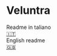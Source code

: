 # Veluntra

Readme in taliano\
[:it:](https://github.com/Dicast3/Veluntra/blob/main/README-ita.md)\
English readme\
[:gb:](https://github.com/Dicast3/Veluntra/blob/main/README-eng.md)
